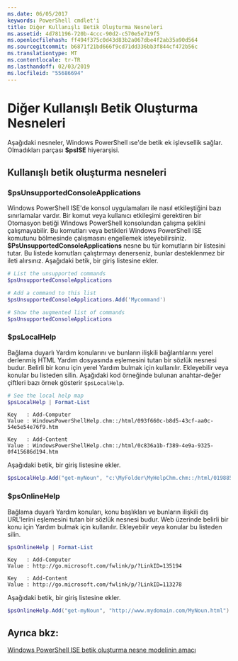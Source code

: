 ```yaml
---
ms.date: 06/05/2017
keywords: PowerShell cmdlet'i
title: Diğer Kullanışlı Betik Oluşturma Nesneleri
ms.assetid: 4d781196-720b-4ccc-90d2-c570e5e719f5
ms.openlocfilehash: ff494f375c0d43d83b2a067dbe4f2ab35a90d564
ms.sourcegitcommit: b6871f21bd666f9cd71dd336bb3f844cf472b56c
ms.translationtype: MT
ms.contentlocale: tr-TR
ms.lasthandoff: 02/03/2019
ms.locfileid: "55686694"
---
```

# <a name="other-useful-scripting-objects"></a>Diğer Kullanışlı Betik Oluşturma Nesneleri

Aşağıdaki nesneler, Windows PowerShell ıse'de betik ek işlevsellik sağlar. Olmadıkları parçası **$psISE** hiyerarşisi.

## <a name="useful-scripting-objects"></a>Kullanışlı betik oluşturma nesneleri

### <a name="psunsupportedconsoleapplications"></a>$psUnsupportedConsoleApplications

Windows PowerShell ISE'de konsol uygulamaları ile nasıl etkileştiğini bazı sınırlamalar vardır. Bir komut veya kullanıcı etkileşimi gerektiren bir Otomasyon betiği Windows PowerShell konsolundan çalışma şeklini çalışmayabilir. Bu komutları veya betikleri Windows PowerShell ISE komutunu bölmesinde çalışmasını engellemek isteyebilirsiniz. **$PsUnsupportedConsoleApplications** nesne bu tür komutların bir listesini tutar. Bu listede komutları çalıştırmayı denerseniz, bunlar desteklenmez bir ileti alırsınız. Aşağıdaki betik, bir giriş listesine ekler.

```powershell
# List the unsupported commands
$psUnsupportedConsoleApplications

# Add a command to this list
$psUnsupportedConsoleApplications.Add('Mycommand')

# Show the augmented list of commands
$psUnsupportedConsoleApplications
```

### <a name="pslocalhelp"></a>$psLocalHelp

Bağlama duyarlı Yardım konularını ve bunların ilişkili bağlantılarını yerel derlenmiş HTML Yardım dosyasında eşlemesini tutan bir sözlük nesnesi budur. Belirli bir konu için yerel Yardım bulmak için kullanılır. Ekleyebilir veya konular bu listeden silin. Aşağıdaki kod örneğinde bulunan anahtar-değer çiftleri bazı örnek gösterir `$psLocalHelp`.

```powershell
# See the local help map
$psLocalHelp | Format-List
```

```output
Key   : Add-Computer
Value : WindowsPowerShellHelp.chm::/html/093f660c-b8d5-43cf-aa0c-54e5e54e76f9.htm

Key   : Add-Content
Value : WindowsPowerShellHelp.chm::/html/0c836a1b-f389-4e9a-9325-0f415686d194.htm
```

Aşağıdaki betik, bir giriş listesine ekler.

```powershell
$psLocalHelp.Add("get-myNoun", "c:\MyFolder\MyHelpChm.chm::/html/0198854a-1298-57ae-aa0c-87b5e5a84712.htm")
```

### <a name="psonlinehelp"></a>$psOnlineHelp

Bağlama duyarlı Yardım konuları, konu başlıkları ve bunların ilişkili dış URL'lerini eşlemesini tutan bir sözlük nesnesi budur. Web üzerinde belirli bir konu için Yardım bulmak için kullanılır. Ekleyebilir veya konular bu listeden silin.

```powershell
$psOnlineHelp | Format-List
```

```output
Key   : Add-Computer
Value : http://go.microsoft.com/fwlink/p/?LinkID=135194

Key   : Add-Content
Value : http://go.microsoft.com/fwlink/p/?LinkID=113278
```

Aşağıdaki betik, bir giriş listesine ekler.

```powershell
$psOnlineHelp.Add("get-myNoun", "http://www.mydomain.com/MyNoun.html")
```

## <a name="see-also"></a>Ayrıca bkz:

[Windows PowerShell ISE betik oluşturma nesne modelinin amacı](../components/ise/object-model/Purpose-of-the-Windows-PowerShell-ISE-Scripting-Object-Model.md)